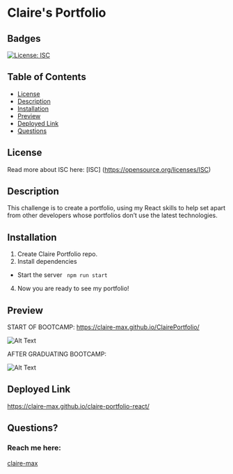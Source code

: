 # Claire's Portfolio

## Badges
  [![License: ISC](https://img.shields.io/badge/License-ISC-blue.svg)](https://opensource.org/licenses/ISC)

  ## Table of Contents
  * [License](#license)
  * [Description](#description)
  * [Installation](#installation)
  * [Preview](#preview)
  * [Deployed Link](#deployedlink)
  * [Questions](#questions)

  ## License
  Read more about ISC here:
  [ISC] (https://opensource.org/licenses/ISC)

  ## Description
This challenge is to create a portfolio, using my React skills to help set apart from other developers whose portfolios don’t use the latest technologies.


  ## Installation
  1. Create Claire Portfolio repo.
  2. Install dependencies 
  * Start the server
  ``` npm run start```
  4. Now you are ready to see my portfolio!

  ## Preview
  START OF BOOTCAMP:
  https://claire-max.github.io/ClairePortfolio/

  ![Alt Text](./src/assets/img/Startbootcamp.png)

  
  AFTER GRADUATING BOOTCAMP:
   
  ![Alt Text](./src/assets/img/Screenshot.png)

  ## Deployed Link 
 https://claire-max.github.io/claire-portfolio-react/

  ## Questions?
  ### Reach me here: 
  [claire-max](https://github.com/claire-max)  